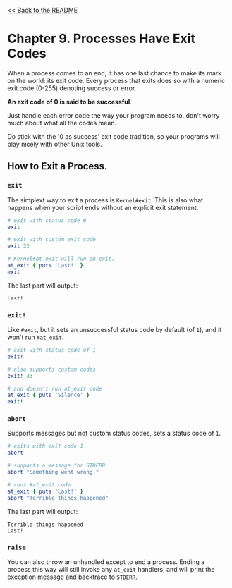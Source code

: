 [&lt;&lt; Back to the README](README.md)

# Chapter 9. Processes Have Exit Codes

When a process comes to an end, it has one last chance to make its mark on the
world: its exit code. Every process that exits does so with a numeric exit code
(0-255) denoting success or error.

**An exit code of 0 is said to be successful**.

Just handle each error code the way your program needs to, don't worry much
about what all the codes mean.

Do stick with the '0 as success' exit code tradition, so your programs will
play nicely with other Unix tools.

## How to Exit a Process.

### `exit`

The simplext way to exit a process is `Kernel#exit`. This is also what happens
when your script ends without an explicit exit statement.

```ruby
# exit with status code 0
exit

# exit with custom exit code
exit 22

# Kernel#at_exit will run on exit.
at_exit { puts 'Last!' }
exit
```

The last part will output:

```
Last!
```

### `exit!`

Like `#exit`, but it sets an unsuccessful status code by default (of `1`), and
it won't run `#at_exit`.

```ruby
# exit with status code of 1
exit!

# also supports custom codes
exit! 33

# and doesn't run at_exit code
at_exit { puts 'Silence' }
exit!
```

### `abort`

Supports messages but not custom status codes, sets a status code of `1`.

```ruby
# exits with exit code 1
abort

# supports a message for STDERR
abort "Something went wrong."

# runs #at_exit code
at_exit { puts 'Last!' }
abort "Terrible things happened"
```

The last part will output:

```
Terrible things happened
Last!
```

### `raise`

You can also throw an unhandled except to end a process. Ending a process this
way will still invoke any `at_exit` handlers, and will print the exception
message and backtrace to `STDERR`.
